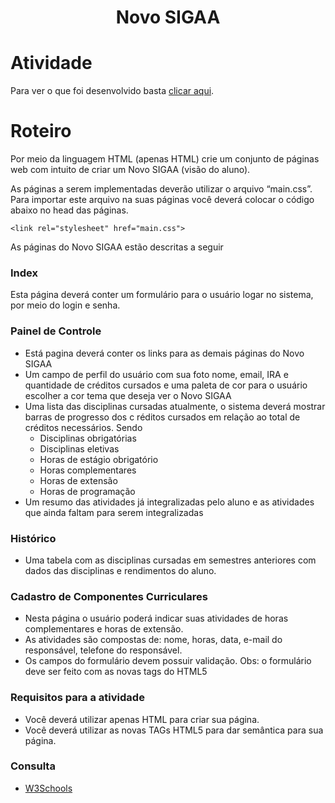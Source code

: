 <h1 align="center">Novo SIGAA</h1>

# Atividade
Para ver o que foi desenvolvido basta [clicar aqui](https://izaias.me/tecnologias-web/assignments/novo_sigaa/index.html).

# Roteiro
Por meio da linguagem HTML (apenas HTML) crie um conjunto de páginas web com intuito de criar um Novo SIGAA (visão do aluno).

As páginas a serem implementadas deverão utilizar o arquivo “main.css”. Para importar este arquivo na suas páginas você deverá colocar o código abaixo no head das páginas.

```
<link rel="stylesheet" href="main.css">
```

As páginas do Novo SIGAA estão descritas a seguir

### Index
Esta página deverá conter um formulário para o usuário logar no sistema, por meio do login
e senha.

### Painel de Controle
- Está pagina deverá conter os links para as demais páginas do Novo SIGAA
- Um campo de perfil do usuário com sua foto nome, email, IRA e quantidade de créditos cursados e uma paleta de cor para o usuário escolher a cor tema que deseja ver o Novo SIGAA
- Uma lista das disciplinas cursadas atualmente, o sistema deverá mostrar barras de progresso dos c réditos cursados em relação ao total de créditos necessários. Sendo
  - Disciplinas obrigatórias
  - Disciplinas eletivas
  - Horas de estágio obrigatório
  - Horas complementares
  - Horas de extensão
  - Horas de programação
- Um resumo das atividades já integralizadas pelo aluno e as atividades que ainda faltam para serem integralizadas

### Histórico
- Uma tabela com as disciplinas cursadas em semestres anteriores com dados das disciplinas e rendimentos do aluno.

### Cadastro de Componentes Curriculares
- Nesta página o usuário poderá indicar suas atividades de horas complementares e horas de
extensão.
- As atividades são compostas de: nome, horas, data, e-mail do responsável, telefone do responsável.
- Os campos do formulário devem possuir validação.
Obs: o formulário deve ser feito com as novas tags do HTML5


### Requisitos para a atividade
- Você deverá utilizar apenas HTML para criar sua página.
- Você deverá utilizar as novas TAGs HTML5 para dar semântica para sua página.

### Consulta
- [W3Schools](https://www.w3schools.com/html/default.asp)